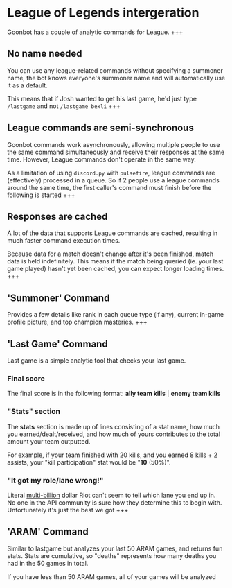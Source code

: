 # League of Legends intergeration
Goonbot has a couple of analytic commands for League.
+++
## No name needed
You can use any league-related commands without specifying a summoner name, the bot knows everyone's summoner name and will automatically use it as a default.

This means that if Josh wanted to get his last game, he'd just type `/lastgame` and not `/lastgame bexli`
+++
## League commands are semi-synchronous
Goonbot commands work asynchronously, allowing multiple people to use the same command simultaneously and receive their responses at the same time. However, League commands don't operate in the same way.

As a limitation of using `discord.py` with `pulsefire`, league commands are (effectively) processed in a queue. So if 2 people use a league commands around the same time, the first caller's command must finish before the following is started
+++
## Responses are cached
A lot of the data that supports League commands are cached, resulting in much faster command execution times.

Because data for a match doesn't change after it's been finished, match data is held indefinitely. This means if the match being queried (ie. your last game played) hasn't yet been cached, you can expect longer loading times.
+++
## 'Summoner' Command
Provides a few details like rank in each queue type (if any), current in-game profile picture, and top champion masteries.
+++
## 'Last Game' Command
Last game is a simple analytic tool that checks your last game.

### Final score
The final score is in the following format: **ally team kills** | **enemy team kills**

### "Stats" section
The **stats** section is made up of lines consisting of a stat name, how much you earned/dealt/received, and how much of yours contributes to the total amount your team outputted.

For example, if your team finished with 20 kills, and you earned 8 kills + 2 assists, your "kill participation" stat would be "**10** (50%)".

### "It got my role/lane wrong!"
Literal [multi-billion](https://levvvel.com/riot-games-statistics/) dollar Riot can't seem to tell which lane you end up in. No one in the API community is sure how they determine this to begin with. Unfortunately it's just the best we got
+++
## 'ARAM' Command
Similar to lastgame but analyzes your last 50 ARAM games, and returns fun stats. Stats are cumulative, so "deaths" represents how many deaths you had in the 50 games in total.

If you have less than 50 ARAM games, all of your games will be analyzed
